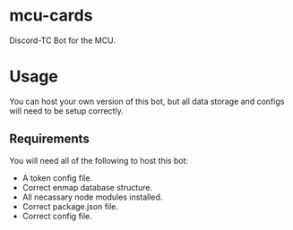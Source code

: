 # mcu-cards
Discord-TC Bot for the MCU.

# Usage
You can host your own version of this bot, but all data storage and configs will need to be setup correctly.

## Requirements
You will need all of the following to host this bot:
* A token config file.
* Correct enmap database structure.
* All necassary node modules installed.
* Correct package.json file.
* Correct config file.
